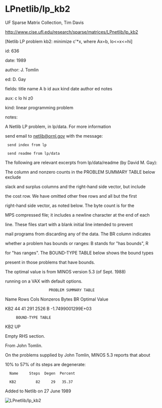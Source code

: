 # LPnetlib/lp_kb2

 UF Sparse Matrix Collection, Tim Davis

 http://www.cise.ufl.edu/research/sparse/matrices/LPnetlib/lp_kb2

 [Netlib LP problem kb2: minimize c'*x, where Ax=b, lo<=x<=hi]

 id: 636

 date: 1989

 author: J. Tomlin

 ed: D. Gay

 fields: title name A b id aux kind date author ed notes

 aux: c lo hi z0

 kind: linear programming problem

 notes:

 A Netlib LP problem, in lp/data.  For more information                    

 send email to netlib@ornl.gov with the message:                           

                                                                           

 	 send index from lp                                                      

 	 send readme from lp/data                                                

                                                                           

 The following are relevant excerpts from lp/data/readme (by David M. Gay):

                                                                           

 The column and nonzero counts in the PROBLEM SUMMARY TABLE below exclude  

 slack and surplus columns and the right-hand side vector, but include     

 the cost row.  We have omitted other free rows and all but the first      

 right-hand side vector, as noted below.  The byte count is for the        

 MPS compressed file; it includes a newline character at the end of each   

 line.  These files start with a blank initial line intended to prevent    

 mail programs from discarding any of the data.  The BR column indicates   

 whether a problem has bounds or ranges:  B stands for "has bounds", R     

 for "has ranges".  The BOUND-TYPE TABLE below shows the bound types       

 present in those problems that have bounds.                               

                                                                           

 The optimal value is from MINOS version 5.3 (of Sept. 1988)               

 running on a VAX with default options.                                    

                                                                           

                        PROBLEM SUMMARY TABLE                              

                                                                           

 Name       Rows   Cols   Nonzeros    Bytes  BR      Optimal Value         

 KB2          44     41      291       2526  B    -1.7499001299E+03        

                                                                           

         BOUND-TYPE TABLE                                                  

 KB2        UP                                                             

                                                                           

 Empty RHS section.                                                        

                                                                           

 From John Tomlin.                                                         

 On the problems supplied by John Tomlin, MINOS 5.3 reports that about     

 10% to 57% of its steps are degenerate:                                   

      Name     Steps  Degen  Percent                                       

      KB2         82     29   35.37                                        

                                                                           

 Added to Netlib on  27 June 1989                                          

![LPnetlib/lp_kb2](http://yifanhu.net/GALLERY/GRAPHS/GIF_SMALL/LPnetlib@lp_kb2.gif)
